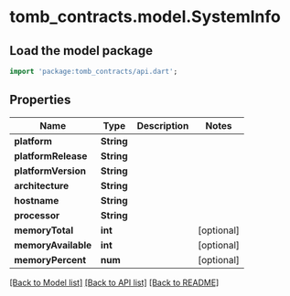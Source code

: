 # tomb_contracts.model.SystemInfo

## Load the model package
```dart
import 'package:tomb_contracts/api.dart';
```

## Properties
Name | Type | Description | Notes
------------ | ------------- | ------------- | -------------
**platform** | **String** |  | 
**platformRelease** | **String** |  | 
**platformVersion** | **String** |  | 
**architecture** | **String** |  | 
**hostname** | **String** |  | 
**processor** | **String** |  | 
**memoryTotal** | **int** |  | [optional] 
**memoryAvailable** | **int** |  | [optional] 
**memoryPercent** | **num** |  | [optional] 

[[Back to Model list]](../README.md#documentation-for-models) [[Back to API list]](../README.md#documentation-for-api-endpoints) [[Back to README]](../README.md)


